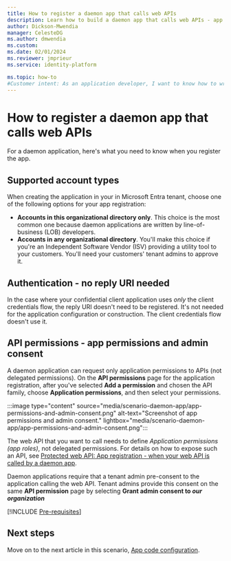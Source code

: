 ```yaml
---
title: How to register a daemon app that calls web APIs
description: Learn how to build a daemon app that calls web APIs - app registration
author: Dickson-Mwendia
manager: CelesteDG
ms.author: dmwendia
ms.custom: 
ms.date: 02/01/2024
ms.reviewer: jmprieur
ms.service: identity-platform

ms.topic: how-to
#Customer intent: As an application developer, I want to know how to write a daemon app that can call web APIs by using the Microsoft identity platform for developers.
---
```


# How to register a daemon app that calls web APIs

For a daemon application, here's what you need to know when you register the app.

## Supported account types

When creating the application in your in Microsoft Entra tenant, choose one of the following options for your app registration:

- **Accounts in this organizational directory only**. This choice is the most common one because daemon applications are written by line-of-business (LOB) developers.
- **Accounts in any organizational directory**. You'll make this choice if you're an Independent Software Vendor (ISV) providing a utility tool to your customers. You'll need your customers' tenant admins to approve it.

## Authentication - no reply URI needed

In the case where your confidential client application uses *only* the client credentials flow, the reply URI doesn't need to be registered. It's not needed for the application configuration or construction. The client credentials flow doesn't use it.

## API permissions - app permissions and admin consent

A daemon application can request only application permissions to APIs (not delegated permissions). On the **API permissions** page for the application registration, after you've selected **Add a permission** and chosen the API family, choose **Application permissions**, and then select your permissions.

:::image type="content" source="media/scenario-daemon-app/app-permissions-and-admin-consent.png" alt-text="Screenshot of app permissions and admin consent." lightbox="media/scenario-daemon-app/app-permissions-and-admin-consent.png":::

The web API that you want to call needs to define *Application permissions (app roles)*, not delegated permissions. For details on how to expose such an API, see [Protected web API: App registration - when your web API is called by a daemon app](scenario-protected-web-api-app-registration.md#if-your-web-api-is-called-by-a-service-or-daemon-app).

Daemon applications require that a tenant admin pre-consent to the application calling the web API. Tenant admins provide this consent on the same **API permission** page by selecting **Grant admin consent to *our organization***

[!INCLUDE [Pre-requisites](./includes/scenarios/scenarios-prerequisites.md)]

## Next steps

Move on to the next article in this scenario,
[App code configuration](./scenario-daemon-app-configuration.md).
